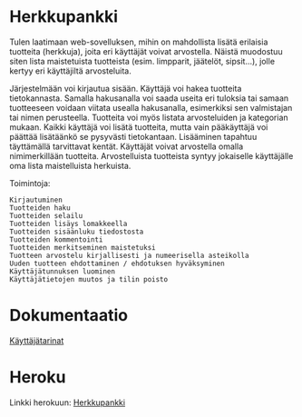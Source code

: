 # Herkkupankki

Tulen laatimaan web-sovelluksen, mihin on mahdollista lisätä erilaisia tuotteita (herkkuja), joita eri käyttäjät voivat arvostella. Näistä muodostuu siten lista maistetuista tuotteista (esim. limpparit, jäätelöt, sipsit...), jolle kertyy eri käyttäjiltä arvosteluita. 

Järjestelmään voi kirjautua sisään. Käyttäjä voi hakea tuotteita tietokannasta. Samalla hakusanalla voi saada useita eri tuloksia tai samaan tuotteeseen voidaan viitata usealla hakusanalla, esimerkiksi sen valmistajan tai nimen perusteella. Tuotteita voi myös listata arvosteluiden ja kategorian mukaan. Kaikki käyttäjä voi lisätä tuotteita, mutta vain pääkäyttäjä voi päättää lisätäänkö se pysyvästi tietokantaan. Lisääminen tapahtuu täyttämällä tarvittavat kentät. Käyttäjät voivat arvostella omalla nimimerkillään tuotteita. Arvostelluista tuotteista syntyy jokaiselle käyttäjälle oma lista maistelluista herkuista.

Toimintoja:

    Kirjautuminen
    Tuotteiden haku
    Tuotteiden selailu
    Tuotteiden lisäys lomakkeella
    Tuotteiden sisäänluku tiedostosta
    Tuotteiden kommentointi
    Tuotteiden merkitseminen maistetuksi
    Tuotteen arvostelu kirjallisesti ja numeerisella asteikolla
    Uuden tuotteen ehdottaminen / ehdotuksen hyväksyminen
    Käyttäjätunnuksen luominen
    Käyttäjätietojen muutos ja tilin poisto

# Dokumentaatio

[Käyttäjätarinat](documentation/userstories.md)

# Heroku

Linkki herokuun: [Herkkupankki](https://herkkupankki.herokuapp.com/)

